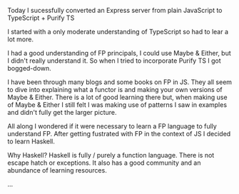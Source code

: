 Today I sucessfully converted an Express server from plain JavaScript to TypeScript + Purify TS

I started with a only moderate understanding of TypeScript so had to lear a lot more.

I had a good understanding of FP principals, I could use Maybe & Either, but I didn't really understand it. So when I tried to incorporate Purify TS I got bogged-down.

I have been through many blogs and some books on FP in JS. They all seem to dive into explaining what a functor is and making your own versions of Maybe & Either. There is a lot of good learning there but, when making use of Maybe & Either I still felt I was making use of patterns I saw in examples and didn't fully get the larger picture.

All along I wondered if it were necessary to learn a FP language to fully understand FP. After getting fustrated with FP in the context of JS I decided to learn Haskell.

Why Haskell? Haskell is fully / purely a function language. There is not escape hatch or exceptions. It also has a good community and an abundance of learning resources.

...
